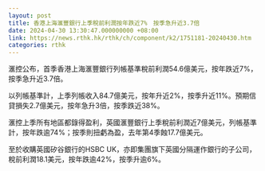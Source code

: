 ```yaml
---
layout: post
title: 香港上海滙豐銀行上季稅前利潤按年跌近7%　按季急升近3.7倍
date: 2024-04-30 13:30:47.000000000 +08:00
link: https://news.rthk.hk/rthk/ch/component/k2/1751181-20240430.htm
categories: rthk
---
```


滙控公布，首季香港上海滙豐銀行列帳基準稅前利潤54.6億美元，按年跌近7%，按季急升近3.7倍。

以列帳基準計，上季列帳收入84.7億美元，按年升近2%，按季升近11%。預期信貸損失2.7億美元，按年急升3倍，按季跌近38%。

滙控上季所有地區都錄得盈利，英國滙豐銀行上季稅前利潤近7億美元，列帳基準計，按年跌逾74%；按季則扭虧為盈，去年第4季蝕17.7億美元。

至於收購英國矽谷銀行的HSBC UK，亦即集團旗下英國分隔運作銀行的子公司，稅前利潤18.1美元，按年跌逾42%，按季升逾6%。

